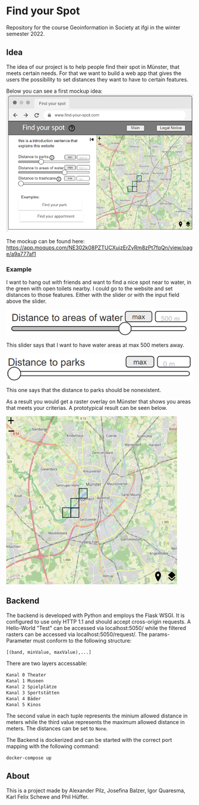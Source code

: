 # Find your Spot
Repository for the course Geoinformation in Society at ifgi in the winter semester 2022.

## Idea
The idea of our project is to help people find their spot in Münster, that meets certain needs. For that we want to build a web app that gives the users the possibility to set distances they want to have to certain features. 

Below you can see a first mockup idea:
![mockup file](organization/mockup.png)

The mockup can be found here: https://app.moqups.com/NE302k08PZTUCXujzErZyRm8zPt7fqQn/view/page/a9a777af1
### Example
I want to hang out with friends and want to find a nice spot near to water, in the green with open toilets nearby. 
I could go to the website and set distances to those features. Either with the slider or with the input field above the slider.

![slider](organization/slider.png)

This slider says that I want to have water areas at max 500 meters away.

![slider](organization/slider2.png)

This one says that the distance to parks should be nonexistent. 

As a result you would get a raster overlay on Münster that shows you areas that meets your criterias. A prototypical result can be seen below.

![slider](organization/result.png)

## Backend
The backend is developed with Python and employs the Flask WSGI. It is configured to use only HTTP 1.1 and should accept cross-origin requests.
A Hello-World "Test" can be accessed via localhost:5050/ while the filtered rasters can be accessed via localhost:5050/request/<params>.
The params-Parameter must conform to the following structure:
```
[(band, minValue, maxValue),...]
```

There are two layers accessable:
```
Kanal 0 Theater            
Kanal 1 Museen		   
Kanal 2 Spielplätze	   
Kanal 3 Sportstätten	   
Kanal 4 Bäder		   
Kanal 5 Kinos 
```

The second value in each tuple represents the minium allowed distance in meters while the third value represents the maximum allowed distance in meters.
The distances can be set to ```None```.

The Backend is dockerized and can be started with the correct port mapping with the following command:
```
docker-compose up   
```      

## About
This is a project made by Alexander Pilz, Josefina Balzer, Igor Quaresma, Karl Felix Schewe and Phil Hüffer.
